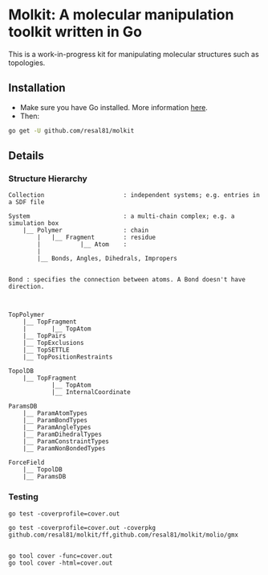 
# Molkit: A molecular manipulation toolkit written in Go

This is a work-in-progress kit for manipulating molecular structures such as 
topologies.


## Installation
- Make sure you have Go installed. More information [here](https://golang.org/doc/install).
- Then:

```bash
go get -U github.com/resal81/molkit
```


## Details

### Structure Hierarchy

```
Collection                      : independent systems; e.g. entries in a SDF file

System                          : a multi-chain complex; e.g. a simulation box
    |__ Polymer                 : chain
        |   |__ Fragment        : residue
        |           |__ Atom    :
        |
        |__ Bonds, Angles, Dihedrals, Impropers


Bond : specifies the connection between atoms. A Bond doesn't have direction.



TopPolymer
    |__ TopFragment
    |       |__ TopAtom
    |__ TopPairs
    |__ TopExclusions
    |__ TopSETTLE
    |__ TopPositionRestraints

TopolDB
    |__ TopFragment
            |__ TopAtom
            |__ InternalCoordinate

ParamsDB
    |__ ParamAtomTypes
    |__ ParamBondTypes
    |__ ParamAngleTypes
    |__ ParamDihedralTypes
    |__ ParamConstraintTypes
    |__ ParamNonBondedTypes

ForceField
    |__ TopolDB
    |__ ParamsDB
```

### Testing

```
go test -coverprofile=cover.out

go test -coverprofile=cover.out -coverpkg github.com/resal81/molkit/ff,github.com/resal81/molkit/molio/gmx 


go tool cover -func=cover.out
go tool cover -html=cover.out
```



